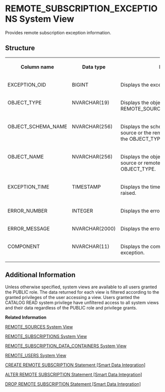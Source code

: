 <!-- loio6a5ada48bd1e46f4849ce9c90a09d84b -->

# REMOTE\_SUBSCRIPTION\_EXCEPTIONS System View

Provides remote subscription exception information.



<a name="loio6a5ada48bd1e46f4849ce9c90a09d84b__section_oph_vfs_thb"/>

## Structure


<table>
<tr>
<th valign="top">

Column name

</th>
<th valign="top">

Data type

</th>
<th valign="top">

Description

</th>
</tr>
<tr>
<td valign="top">

EXCEPTION\_OID

</td>
<td valign="top">

BIGINT

</td>
<td valign="top">

Displays the exception ID.

</td>
</tr>
<tr>
<td valign="top">

OBJECT\_TYPE

</td>
<td valign="top">

NVARCHAR\(19\)

</td>
<td valign="top">

Displays the object type: REMOTE\_SOURCE/REMOTE\_SUBSCRIPTION.

</td>
</tr>
<tr>
<td valign="top">

OBJECT\_SCHEMA\_NAME

</td>
<td valign="top">

NVARCHAR\(256\)

</td>
<td valign="top">

Displays the schema name of the remote source or the remote subscription, based on the OBJECT\_TYPE.

</td>
</tr>
<tr>
<td valign="top">

OBJECT\_NAME

</td>
<td valign="top">

NVARCHAR\(256\)

</td>
<td valign="top">

Displays the object name of the remote source or remote subscription, based on the OBJECT\_TYPE.

</td>
</tr>
<tr>
<td valign="top">

EXCEPTION\_TIME

</td>
<td valign="top">

TIMESTAMP

</td>
<td valign="top">

Displays the time at which the exception was raised.

</td>
</tr>
<tr>
<td valign="top">

ERROR\_NUMBER

</td>
<td valign="top">

INTEGER

</td>
<td valign="top">

Displays the error number.

</td>
</tr>
<tr>
<td valign="top">

ERROR\_MESSAGE

</td>
<td valign="top">

NVARCHAR\(2000\)

</td>
<td valign="top">

Displays the error message.

</td>
</tr>
<tr>
<td valign="top">

COMPONENT

</td>
<td valign="top">

NVARCHAR\(11\)

</td>
<td valign="top">

Displays the component that raised the exception.

</td>
</tr>
</table>



<a name="loio6a5ada48bd1e46f4849ce9c90a09d84b__section_atm_py4_dzb"/>

## Additional Information

Unless otherwise specified, system views are available to all users granted the PUBLIC role. The data returned for each view is filtered according to the granted privileges of the user accessing a view. Users granted the CATALOG READ system privilege have unfiltered access to all system views and their data regardless of the PUBLIC role and privilege grants.

**Related Information**  


[REMOTE\_SOURCES System View](remote-sources-system-view-20ccdd3.md "Provides information about remote sources.")

[REMOTE\_SUBSCRIPTIONS System View](remote-subscriptions-system-view-cf68b16.md "Lists all the remote subscriptions created for a remote source.")

[REMOTE\_SUBSCRIPTION\_DATA\_CONTAINERS System View](remote-subscription-data-containers-system-view-9289305.md "Provides information regarding remote subscription data.")

[REMOTE\_USERS System View](remote-users-system-view-d8980f4.md "Provides information about user mappings for cross-database access.")

[CREATE REMOTE SUBSCRIPTION Statement \[Smart Data Integration\]](https://help.sap.com/viewer/7952ef28a6914997abc01745fef1b607/latest/en-US/12d89b67c7994f80bc516e30dadd3c0a.html)

[ALTER REMOTE SUBSCRIPTION Statement \[Smart Data Integration\]](https://help.sap.com/viewer/7952ef28a6914997abc01745fef1b607/latest/en-US/f88b70b3170849b0a57d4ff618887dce.html)

[DROP REMOTE SUBSCRIPTION Statement \[Smart Data Integration\]](https://help.sap.com/viewer/7952ef28a6914997abc01745fef1b607/latest/en-US/af65fc25d26c4968ac1448cf13056432.html)

